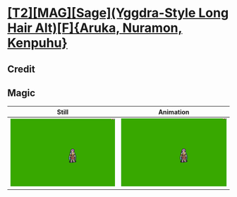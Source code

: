 # [\[T2\]\[MAG\]\[Sage\]\(Yggdra-Style Long Hair Alt\)\[F\]{Aruka, Nuramon, Kenpuhu}](../)

## Credit


	
## Magic

| Still | Animation |
| :---: | :-------: |
| ![Magic still](./Magic_000.png) | ![Magic animation](./Magic.gif) |

